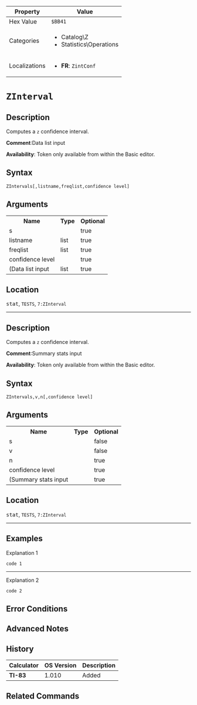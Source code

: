 | Property      | Value |
|---------------|-------|
| Hex Value     | `$BB41`|
| Categories    | <ul><li>Catalog\Z</li><li>Statistics\Operations</li></ul> |
| Localizations | <ul><li><b>FR</b>: `ZintConf `</li></ul> |

# `ZInterval `

## Description
Computes a `z` confidence interval.

<b>Comment</b>:Data list input

<b>Availability</b>: Token only available from within the Basic editor.

## Syntax
`ZIntervals[,listname,freqlist,confidence level]`

## Arguments
<table>
<tr><th>Name</th><th>Type</th><th>Optional</th></tr>

<tr><td>s</td><td></td><td>true</td></tr>

<tr><td>listname</td><td>list</td><td>true</td></tr>

<tr><td>freqlist</td><td>list</td><td>true</td></tr>

<tr><td>confidence level</td><td></td><td>true</td></tr>

<tr><td>(Data list input</td><td>list</td><td>true</td></tr>

</table>

## Location
<kbd>stat</kbd>, `TESTS`, `7:ZInterval`
<hr>

## Description
Computes a `z` confidence interval.

<b>Comment</b>:Summary stats input

<b>Availability</b>: Token only available from within the Basic editor.

## Syntax
`ZIntervals,v,n[,confidence level]`

## Arguments
<table>
<tr><th>Name</th><th>Type</th><th>Optional</th></tr>

<tr><td>s</td><td></td><td>false</td></tr>

<tr><td>v</td><td></td><td>false</td></tr>

<tr><td>n</td><td></td><td>true</td></tr>

<tr><td>confidence level</td><td></td><td>true</td></tr>

<tr><td>(Summary stats input</td><td></td><td>true</td></tr>

</table>

## Location
<kbd>stat</kbd>, `TESTS`, `7:ZInterval`
<hr>

## Examples

Explanation 1
```ti-basic
code 1
```
---
Explanation 2
```ti-basic
code 2
```

## Error Conditions


## Advanced Notes


## History
| Calculator | OS Version | Description |
|------------|------------|-------------|
| <b>TI-83</b> | 1.010 | Added

## Related Commands

    